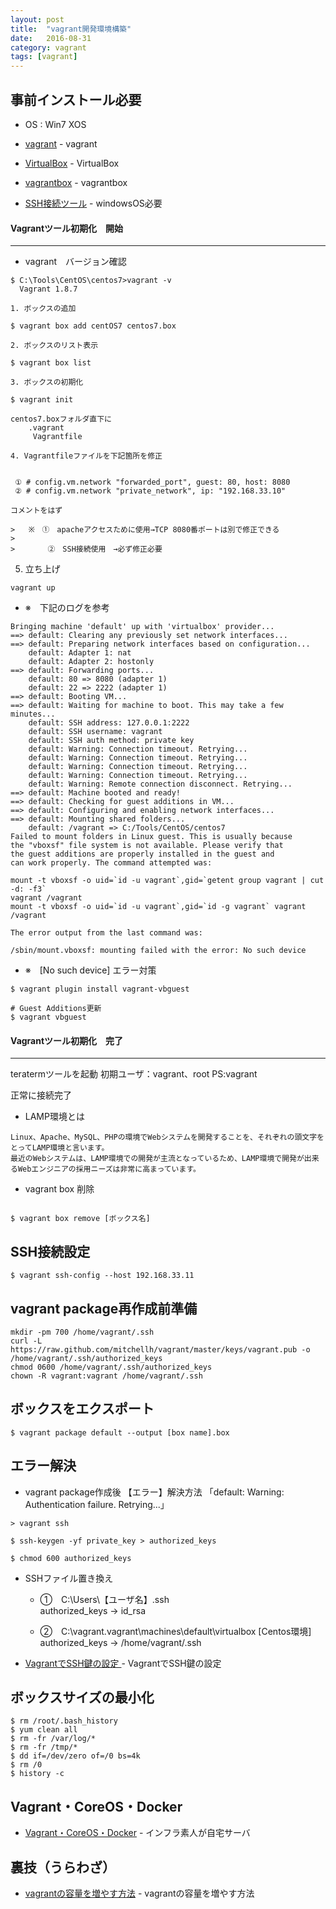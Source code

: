 ```yaml
---
layout: post
title:  "vagrant開発環境構築"
date:   2016-08-31
category: vagrant
tags: [vagrant]
---
```


## 事前インストール必要

- OS : Win7
       XOS

- [vagrant](https://www.vagrantup.com/) - vagrant

- [VirtualBox](https://www.virtualbox.org/wiki/Downloads) - VirtualBox

- [vagrantbox](http://www.vagrantbox.es/) - vagrantbox

- [SSH接続ツール](https://osdn.jp/projects/ttssh2/releases/) - windowsOS必要


#### Vagrantツール初期化　開始

---

- vagrant　バージョン確認  

~~~
$ C:\Tools\CentOS\centos7>vagrant -v  
  Vagrant 1.8.7
~~~

    1. ボックスの追加   

~~~
$ vagrant box add centOS7 centos7.box   
~~~

    2. ボックスのリスト表示  

~~~
$ vagrant box list   
~~~

    3. ボックスの初期化   
     
~~~
$ vagrant init    

centos7.boxフォルダ直下に  
    .vagrant
     Vagrantfile
~~~

    4. Vagrantfileファイルを下記箇所を修正   
    
~~~

 ① # config.vm.network "forwarded_port", guest: 80, host: 8080  
 ② # config.vm.network "private_network", ip: "192.168.33.10"   
 
コメントをはず       

>   ※　①　apacheアクセスために使用→TCP 8080番ポートは別で修正できる 
>   
>    　　②　SSH接続使用　→必ず修正必要
~~~

   5. 立ち上げ
   
~~~
vagrant up       
~~~

- ※　下記のログを参考

~~~
Bringing machine 'default' up with 'virtualbox' provider...
==> default: Clearing any previously set network interfaces...
==> default: Preparing network interfaces based on configuration...
    default: Adapter 1: nat
    default: Adapter 2: hostonly
==> default: Forwarding ports...
    default: 80 => 8080 (adapter 1)
    default: 22 => 2222 (adapter 1)
==> default: Booting VM...
==> default: Waiting for machine to boot. This may take a few minutes...
    default: SSH address: 127.0.0.1:2222
    default: SSH username: vagrant
    default: SSH auth method: private key
    default: Warning: Connection timeout. Retrying...
    default: Warning: Connection timeout. Retrying...
    default: Warning: Connection timeout. Retrying...
    default: Warning: Connection timeout. Retrying...
    default: Warning: Remote connection disconnect. Retrying...
==> default: Machine booted and ready!
==> default: Checking for guest additions in VM...
==> default: Configuring and enabling network interfaces...
==> default: Mounting shared folders...
    default: /vagrant => C:/Tools/CentOS/centos7
Failed to mount folders in Linux guest. This is usually because
the "vboxsf" file system is not available. Please verify that
the guest additions are properly installed in the guest and
can work properly. The command attempted was:

mount -t vboxsf -o uid=`id -u vagrant`,gid=`getent group vagrant | cut -d: -f3`
vagrant /vagrant
mount -t vboxsf -o uid=`id -u vagrant`,gid=`id -g vagrant` vagrant /vagrant

The error output from the last command was:

/sbin/mount.vboxsf: mounting failed with the error: No such device

~~~

- ※　[No such device] エラー対策

~~~
$ vagrant plugin install vagrant-vbguest

# Guest Additions更新
$ vagrant vbguest
~~~

#### Vagrantツール初期化　完了

---


teratermツールを起動
初期ユーザ：vagrant、root
PS:vagrant

正常に接続完了

* LAMP環境とは   

~~~
Linux、Apache、MySQL、PHPの環境でWebシステムを開発することを、それぞれの頭文字をとってLAMP環境と言います。
最近のWebシステムは、LAMP環境での開発が主流となっているため、LAMP環境で開発が出来るWebエンジニアの採用ニーズは非常に高まっています。
~~~

- vagrant box 削除

~~~

$ vagrant box remove [ボックス名]

~~~

## SSH接続設定

~~~
$ vagrant ssh-config --host 192.168.33.11

~~~


##  vagrant package再作成前準備

~~~
mkdir -pm 700 /home/vagrant/.ssh
curl -L https://raw.github.com/mitchellh/vagrant/master/keys/vagrant.pub -o /home/vagrant/.ssh/authorized_keys
chmod 0600 /home/vagrant/.ssh/authorized_keys
chown -R vagrant:vagrant /home/vagrant/.ssh
~~~

## ボックスをエクスポート

~~~
$ vagrant package default --output [box name].box  

~~~

## エラー解決

- vagrant package作成後
   【エラー】解決方法
   「default: Warning: Authentication failure. Retrying...」

~~~      
> vagrant ssh

$ ssh-keygen -yf private_key > authorized_keys   
 
$ chmod 600 authorized_keys

~~~
* SSHファイル置き換え

    - ①　C:\Users\【ユーザ名】\.ssh   
          authorized_keys → id_rsa  
          
    - ②　C:\vagrant\.vagrant\machines\default\virtualbox
          [Centos環境]
          authorized_keys → /home/vagrant/.ssh

- [VagrantでSSH鍵の設定 ](http://qiita.com/Esfahan/items/e5f707dc6d116c2cc751) - VagrantでSSH鍵の設定 


## ボックスサイズの最小化

~~~
$ rm /root/.bash_history
$ yum clean all
$ rm -fr /var/log/*
$ rm -fr /tmp/*
$ dd if=/dev/zero of=/0 bs=4k
$ rm /0
$ history -c
~~~

## Vagrant・CoreOS・Docker

- [Vagrant・CoreOS・Docker](http://qiita.com/y_hokkey/items/3dd0d8f20f9daadbbf0b) - インフラ素人が自宅サーバ

## 裏技（うらわざ）

- [vagrantの容量を増やす方法](http://qiita.com/koitaro/items/c8bf8eb1e67e78890a5c) - vagrantの容量を増やす方法
